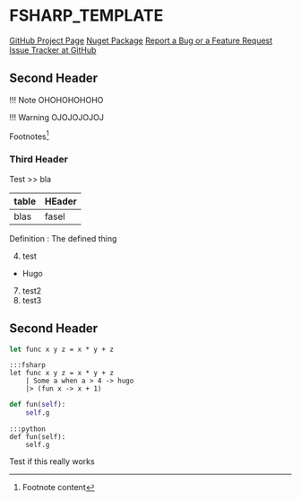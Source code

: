 # FSHARP_TEMPLATE

[GitHub Project Page](https://github.com/Release-Candidate/FSHARP_TEMPLATE)
[Nuget Package](https://pypi.org/project/FSHARP_TEMPLATE/)
[Report a Bug or a Feature Request](https://github.com/Release-Candidate/FSHARP_TEMPLATE/issues/new/choose)
[Issue Tracker at GitHub](https://github.com/Release-Candidate/FSHARP_TEMPLATE/issues)

## Second Header


!!! Note
     OHOHOHOHOHO

!!! Warning
    OJOJOJOJOJ

Footnotes[^1]

[^1]: Footnote content

### Third Header

 Test >> bla

table | HEader
------|-------
blas  | fasel

Definition
:   The defined thing

4. test
* Hugo
7. test2 
10. test3

## Second Header

``` fsharp
let func x y z = x * y + z
```
    
    :::fsharp
    let func x y z = x * y + z
        | Some a when a > 4 -> hugo
        |> (fun x -> x + 1)



``` python
def fun(self):
    self.g
```

    :::python
    def fun(self):
        self.g

Test
if
this really works